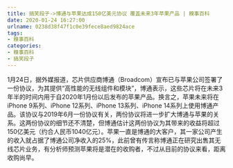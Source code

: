 ```yaml
---
title: 搞笑段子->博通与苹果达成150亿美元协议 覆盖未来3年苹果产品 | 糗事百科
date: 2020-01-24 16:27:00
urlname: 0238d38f47f1c0e39fece8aed9824ace
tags: 
- 糗事百科
categories:
- 糗事百科
- 搞笑段子
---
```

1月24日，据外媒报道，芯片供应商博通（Broadcom）宣布已与苹果公司签署了一份协议，为其提供“高性能的无线组件和模块”，博通表示，这些芯片将在未来3年半的时间内用于自2020年1月份以后发布的苹果产品。换言之，苹果未来将在iPhone 9系列、iPhone 12系列、iPhone 13系列、iPhone 14系列上使用博通产品。该协议与2019年6月一份协议有关，两份协议将进一步扩大博通与苹果的关系。这两份协议的细节还不清楚，但博通估计这两份协议为其带来的收益将超过150亿美元（约合人民币1040亿元）。苹果一直是博通的大客户，其一家公司产生的收入就占据了博通公司净收入的25%，此前曾有传言称博通正在研究出售其无线芯片业务，有分析师预测苹果将是潜在的收购者，不过从目前的协议来看，距离收购尚早。


